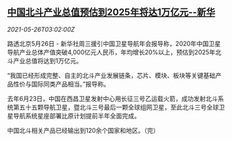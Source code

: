 <!--1621999863000-->
[中国北斗产业总值预估到2025年将达1万亿元--新华](https://cn.reuters.com/article/xinhua-beidou-industry-valuation-0526-idCNKCS2D707R)
------

<div><i>2021-05-26T03:02:00Z</i></div><p>路透北京5月26日 - 新华社周三援引中国卫星导航年会报导称，2020年中国卫星导航产业总体产值突破4,000亿元人民币，年均增长20%以上，预估到2025年北斗产业总值将达到1万亿元。</p><p>“我国已经形成完整、自主的北斗产业发展链条，芯片、模块、板块等关键基础产品性价与国际同类产品相当。”报导称。</p><p>去年6月23日，中国在西昌卫星发射中心用长征三号乙运载火箭，成功发射北斗系统第五十五颗导航卫星，暨北斗三号最后一颗全球组网卫星，至此北斗三号全球卫星导航系统星座部署比原计划提前半年全面完成。</p><p>中国北斗相关产品已经输出到120余个国家和地区。（完）</p>
